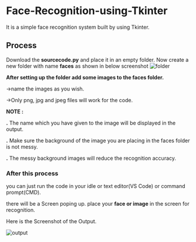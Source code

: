 # Face-Recognition-using-Tkinter
It is a simple face recognition system built by using Tkinter.

## Process
Download the **sourcecode.py** and place it in an empty folder. Now create a new folder with name **faces** as shown in below screenshot
![folder](https://github.com/user-attachments/assets/ada96e32-b683-4a10-8651-6140ef3e52e1)

**After setting up the folder add some images to the faces folder.**

->name the images as you wish.

->Only png, jpg and jpeg files will work for the code.

**NOTE :**

**.** The name which you have given to the image will be displayed in the output.

**.** Make sure the background of the image you are placing in the faces folder is not messy.

**.** The messy background images will reduce the recognition accuracy.


### After this process
you can just run the code in your idle or text editor(VS Code) or command prompt(CMD).

there will be a Screen poping up. place your **face or image** in the screen for recognition.

Here is the Screenshot of the Output.

![output](https://github.com/user-attachments/assets/b37a551d-bde9-4764-9ae3-65b4c6f93c5b)

